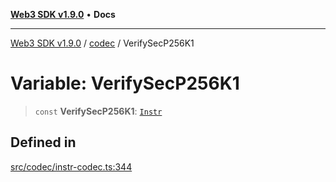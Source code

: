 [**Web3 SDK v1.9.0**](../../../README.md) • **Docs**

***

[Web3 SDK v1.9.0](../../../globals.md) / [codec](../README.md) / VerifySecP256K1

# Variable: VerifySecP256K1

> `const` **VerifySecP256K1**: [`Instr`](../type-aliases/Instr.md)

## Defined in

[src/codec/instr-codec.ts:344](https://github.com/Mystic-Nayy/alephium-web3/blob/c1afd789a197ce5fe21f08c2965942090157c33d/packages/web3/src/codec/instr-codec.ts#L344)
